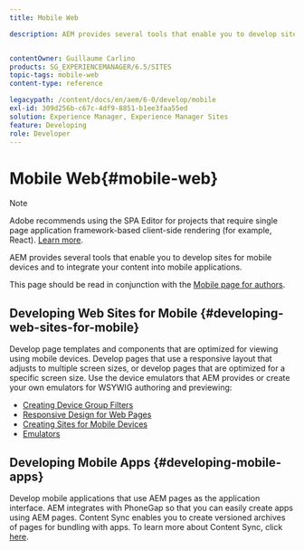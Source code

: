 ```yaml
---
title: Mobile Web

description: AEM provides several tools that enable you to develop sites for mobile devices and to integrate your content into mobile applications


contentOwner: Guillaume Carlino
products: SG_EXPERIENCEMANAGER/6.5/SITES
topic-tags: mobile-web
content-type: reference

legacypath: /content/docs/en/aem/6-0/develop/mobile
exl-id: 309d256b-c67c-4df9-8851-b1ee3faa55ed
solution: Experience Manager, Experience Manager Sites
feature: Developing
role: Developer
---
```

# Mobile Web{#mobile-web}

>[!NOTE]
>
>Adobe recommends using the SPA Editor for projects that require single page application framework-based client-side rendering (for example, React). [Learn more](/help/sites-developing/spa-overview.md).

AEM provides several tools that enable you to develop sites for mobile devices and to integrate your content into mobile applications.

This page should be read in conjunction with the [Mobile page for authors](/help/sites-authoring/mobile.md).

## Developing Web Sites for Mobile {#developing-web-sites-for-mobile}

Develop page templates and components that are optimized for viewing using mobile devices. Develop pages that use a responsive layout that adjusts to multiple screen sizes, or develop pages that are optimized for a specific screen size. Use the device emulators that AEM provides or create your own emulators for WSYWIG authoring and previewing:

* [Creating Device Group Filters](/help/sites-developing/groupfilters.md)
* [Responsive Design for Web Pages](/help/sites-developing/responsive.md)
* [Creating Sites for Mobile Devices](/help/sites-developing/mobile.md)
* [Emulators](/help/sites-developing/emulators.md)

## Developing Mobile Apps {#developing-mobile-apps}

Develop mobile applications that use AEM pages as the application interface. AEM integrates with PhoneGap so that you can easily create apps using AEM pages. Content Sync enables you to create versioned archives of pages for bundling with apps. To learn more about Content Sync, click [here](/help/mobile/phonegap-contentsync.md).
